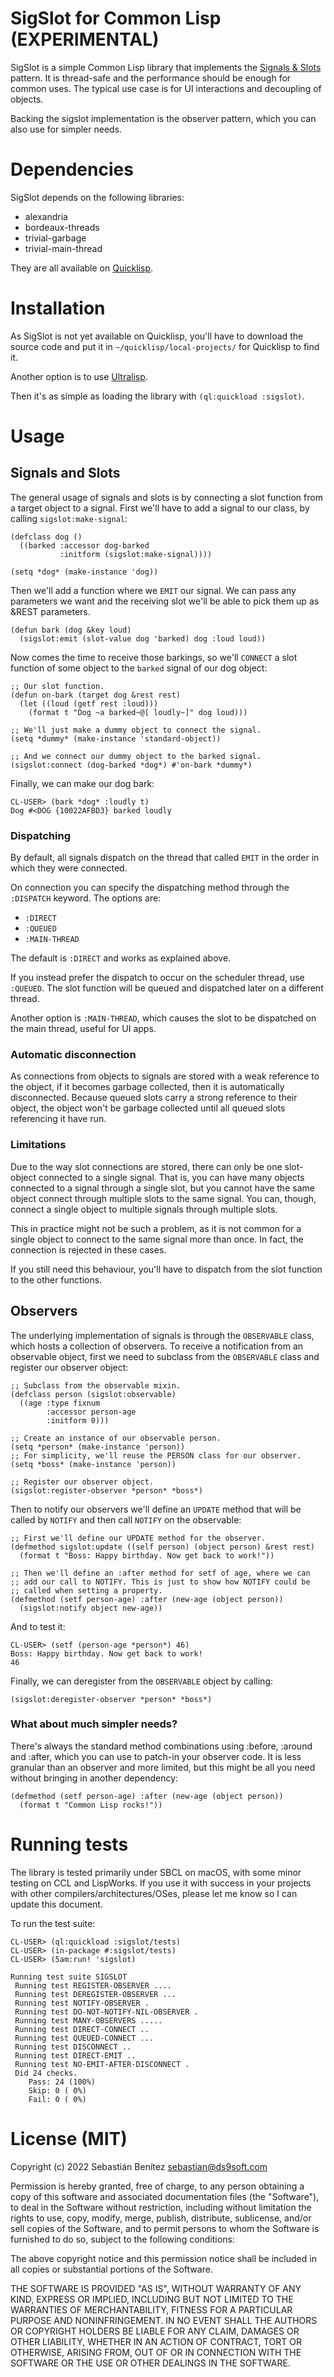 # SigSlot for Common Lisp (EXPERIMENTAL)

SigSlot is a simple Common Lisp library that implements the [Signals &
Slots](https://en.wikipedia.org/wiki/Signals_and_slots) pattern.
It is thread-safe and the performance should be enough
for common uses. The typical use case is for UI interactions and decoupling
of objects.

Backing the sigslot implementation is the observer
pattern, which you can also use for simpler needs.


# Dependencies

SigSlot depends on the following libraries:

* alexandria
* bordeaux-threads
* trivial-garbage
* trivial-main-thread

They are all available on [Quicklisp](https://www.quicklisp.org).


# Installation

As SigSlot is not yet available on Quicklisp, you'll have to download
the source code and put it in `~/quicklisp/local-projects/` for
Quicklisp to find it.

Another option is to use [Ultralisp](https://ultralisp.org/).

Then it's as simple as loading the library with `(ql:quickload :sigslot)`.


# Usage

## Signals and Slots

The general usage of signals and slots is by connecting a slot
function from a target object to a signal. First we'll have to add a signal
to our class, by calling `sigslot:make-signal`:

    (defclass dog ()
      ((barked :accessor dog-barked
               :initform (sigslot:make-signal))))
           
    (setq *dog* (make-instance 'dog))

Then we'll add a function where we `EMIT` our signal. We can pass any
parameters we want and the receiving slot we'll be able to pick them
up as &REST parameters.

    (defun bark (dog &key loud)
      (sigslot:emit (slot-value dog 'barked) dog :loud loud))

Now comes the time to receive those barkings, so we'll `CONNECT` a slot
function of some object to the `barked` signal of our dog object:

    ;; Our slot function.
    (defun on-bark (target dog &rest rest)
      (let ((loud (getf rest :loud)))
        (format t "Dog ~a barked~@[ loudly~]" dog loud)))

    ;; We'll just make a dummy object to connect the signal.
    (setq *dummy* (make-instance 'standard-object))

    ;; And we connect our dummy object to the barked signal.
    (sigslot:connect (dog-barked *dog*) #'on-bark *dummy*)


Finally, we can make our dog bark:

    CL-USER> (bark *dog* :loudly t)
    Dog #<DOG {10022AFBD3} barked loudly

### Dispatching

By default, all signals dispatch on the thread that called `EMIT` in
the order in which they were connected.

On connection you can specify the dispatching method through the `:DISPATCH`
keyword. The options are:

* `:DIRECT`
* `:QUEUED`
* `:MAIN-THREAD`

The default is `:DIRECT` and works as explained above.

If you instead prefer the dispatch to occur on the scheduler thread,
use `:QUEUED`. The slot function will be queued and dispatched later on a
different thread.

Another option is `:MAIN-THREAD`, which causes the slot to be dispatched on
the main thread, useful for UI apps.


### Automatic disconnection

As connections from objects to signals are stored with a weak reference to
the object, if it becomes garbage collected, then it is automatically
disconnected. Because queued slots carry a strong reference to their object,
the object won't be garbage collected until all queued slots referencing it
have run.


### Limitations

Due to the way slot connections are stored, there can only be one slot-object
connected to a single signal. That is, you can have many objects connected
to a signal through a single slot, but you cannot have the same object
connect through multiple slots to the same signal. You can, though, connect
a single object to multiple signals through multiple slots.

This in practice might not be such a problem, as it is not common for
a single object to connect to the same signal more than once. In fact,
the connection is rejected in these cases.

If you still need this behaviour, you'll have to dispatch from the
slot function to the other functions.

## Observers

The underlying implementation of signals is through the `OBSERVABLE`
class, which hosts a collection of observers. To receive a
notification from an observable object, first we need to subclass from
the `OBSERVABLE` class and register our observer object:

    ;; Subclass from the observable mixin.
    (defclass person (sigslot:observable)
      ((age :type fixnum
            :accessor person-age
            :initform 0)))

    ;; Create an instance of our observable person.
    (setq *person* (make-instance 'person))
    ;; For simplicity, we'll reuse the PERSON class for our observer.
    (setq *boss* (make-instance 'person))

    ;; Register our observer object.
    (sigslot:register-observer *person* *boss*)

Then to notify our observers we'll define an `UPDATE` method that will be
called by `NOTIFY` and then call `NOTIFY` on the observable:

    ;; First we'll define our UPDATE method for the observer.
    (defmethod sigslot:update ((self person) (object person) &rest rest)
      (format t "Boss: Happy birthday. Now get back to work!"))

    ;; Then we'll define an :after method for setf of age, where we can
    ;; add our call to NOTIFY. This is just to show how NOTIFY could be
    ;; called when setting a property.
    (defmethod (setf person-age) :after (new-age (object person))
      (sigslot:notify object new-age))

And to test it:

    CL-USER> (setf (person-age *person*) 46)
    Boss: Happy birthday. Now get back to work!
    46

Finally, we can deregister from the `OBSERVABLE` object by calling:

    (sigslot:deregister-observer *person* *boss*)

### What about much simpler needs?

There's always the standard method combinations using :before, :around
and :after, which you can use to patch-in your observer code. It is
less granular than an observer and more limited, but this might be all
you need without bringing in another dependency:

    (defmethod (setf person-age) :after (new-age (object person))
      (format t "Common Lisp rocks!"))


# Running tests

The library is tested primarily under SBCL on macOS, with some minor
testing on CCL and LispWorks. If you use it with success in your projects with
other compilers/architectures/OSes, please let me know so I can update this document.

To run the test suite:

    CL-USER> (ql:quickload :sigslot/tests)
    CL-USER> (in-package #:sigslot/tests)
    CL-USER> (5am:run! 'sigslot)

    Running test suite SIGSLOT
     Running test REGISTER-OBSERVER ....
     Running test DEREGISTER-OBSERVER ...
     Running test NOTIFY-OBSERVER .
     Running test DO-NOT-NOTIFY-NIL-OBSERVER .
     Running test MANY-OBSERVERS .....
     Running test DIRECT-CONNECT ..
     Running test QUEUED-CONNECT ...
     Running test DISCONNECT ..
     Running test DIRECT-EMIT ..
     Running test NO-EMIT-AFTER-DISCONNECT .
     Did 24 checks.
        Pass: 24 (100%)
        Skip: 0 ( 0%)
        Fail: 0 ( 0%)


# License (MIT)

Copyright (c) 2022 Sebastián Benítez <sebastian@ds9soft.com>

Permission is hereby granted, free of charge, to any person obtaining a copy
of this software and associated documentation files (the "Software"), to deal
in the Software without restriction, including without limitation the rights
to use, copy, modify, merge, publish, distribute, sublicense, and/or sell
copies of the Software, and to permit persons to whom the Software is
furnished to do so, subject to the following conditions:

The above copyright notice and this permission notice shall be included in all
copies or substantial portions of the Software.

THE SOFTWARE IS PROVIDED "AS IS", WITHOUT WARRANTY OF ANY KIND, EXPRESS OR
IMPLIED, INCLUDING BUT NOT LIMITED TO THE WARRANTIES OF MERCHANTABILITY,
FITNESS FOR A PARTICULAR PURPOSE AND NONINFRINGEMENT. IN NO EVENT SHALL THE
AUTHORS OR COPYRIGHT HOLDERS BE LIABLE FOR ANY CLAIM, DAMAGES OR OTHER
LIABILITY, WHETHER IN AN ACTION OF CONTRACT, TORT OR OTHERWISE, ARISING FROM,
OUT OF OR IN CONNECTION WITH THE SOFTWARE OR THE USE OR OTHER DEALINGS IN THE
SOFTWARE.
